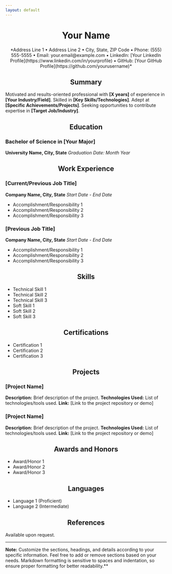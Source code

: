 ```yaml
---
layout: default
---
```


# <div align="center">Your Name</div>
<div align="center">
  *Address Line 1 • Address Line 2 • City, State, ZIP Code • Phone: (555) 555-5555 • Email: your.email@example.com • LinkedIn: [Your LinkedIn Profile](https://www.linkedin.com/in/yourprofile) • GitHub: [Your GitHub Profile](https://github.com/yourusername)*
</div>

## <div align="center">Summary</div>
Motivated and results-oriented professional with **[X years]** of experience in **[Your Industry/Field]**. Skilled in **[Key Skills/Technologies]**. Adept at **[Specific Achievements/Projects]**. Seeking opportunities to contribute expertise in **[Target Job/Industry]**.

## <div align="center">Education</div>
### Bachelor of Science in **[Your Major]**
**University Name, City, State**
*Graduation Date: Month Year*

## <div align="center">Work Experience</div>
### [Current/Previous Job Title]
**Company Name, City, State**
*Start Date - End Date*
- Accomplishment/Responsibility 1
- Accomplishment/Responsibility 2
- Accomplishment/Responsibility 3

### [Previous Job Title]
**Company Name, City, State**
*Start Date - End Date*
- Accomplishment/Responsibility 1
- Accomplishment/Responsibility 2
- Accomplishment/Responsibility 3

## <div align="center">Skills</div>
- Technical Skill 1
- Technical Skill 2
- Technical Skill 3
- Soft Skill 1
- Soft Skill 2
- Soft Skill 3

## <div align="center">Certifications</div>
- Certification 1
- Certification 2
- Certification 3

## <div align="center">Projects</div>
### [Project Name]
**Description:** Brief description of the project.
**Technologies Used:** List of technologies/tools used.
**Link:** [Link to the project repository or demo]

### [Project Name]
**Description:** Brief description of the project.
**Technologies Used:** List of technologies/tools used.
**Link:** [Link to the project repository or demo]

## <div align="center">Awards and Honors</div>
- Award/Honor 1
- Award/Honor 2
- Award/Honor 3

## <div align="center">Languages</div>
- Language 1 (Proficient)
- Language 2 (Intermediate)

## <div align="center">References</div>
Available upon request.

---
**Note:** Customize the sections, headings, and details according to your specific information. Feel free to add or remove sections based on your needs. Markdown formatting is sensitive to spaces and indentation, so ensure proper formatting for better readability.**

